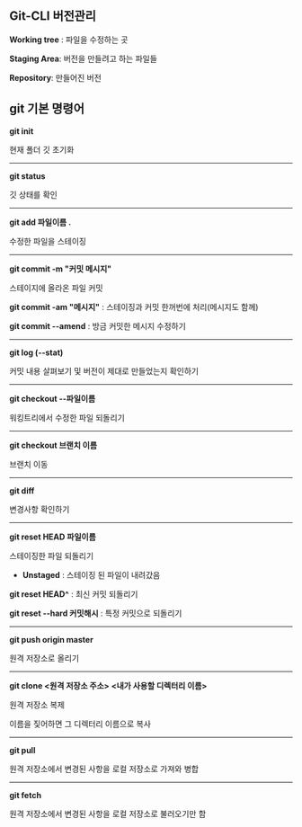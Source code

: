 ## Git-CLI 버전관리 



**Working tree** :  파일을 수정하는 곳

**Staging Area**: 버전을 만들려고 하는 파일들

**Repository**: 만들어진 버전



## git 기본 명령어



**git init** 

현재 폴더 깃 초기화

---

**git status**

깃 상태를 확인

---

**git add 파일이름 .**

수정한 파일을 스테이징

---

**git commit -m "커밋 메시지"**

스테이지에 올라온 파일 커밋

**git commit -am "메시지"** : 스테이징과 커밋 한꺼번에 처리(메시지도 함께)

**git commit --amend** : 방금 커밋한 메시지 수정하기

---

**git log (--stat)**

커밋 내용 살펴보기 및 버전이 제대로 만들었는지 확인하기

---

**git checkout --파일이름**

워킹트리에서 수정한 파일 되돌리기

---

**git checkout 브랜치 이름**

브랜치 이동

---

**git diff** 

변경사항 확인하기

---

**git reset HEAD 파일이름**

스테이징한 파일 되돌리기

* **Unstaged** : 스테이징 된 파일이 내려갔음

**git reset HEAD^** : 최신 커밋 되돌리기

**git reset --hard 커밋해시** : 특정 커밋으로 되돌리기

---

**git push origin master**

원격 저장소로 올리기

---

**git clone <원격 저장소 주소> <내가 사용할 디렉터리 이름>**

원격 저장소 복제

이름을 짖어하면 그 디렉터리 이름으로 복사

---

**git pull**

원격 저장소에서 변경된 사항을 로컬 저장소로 가져와 병합

---

**git fetch**

원격 저장소에서 변경된 사항을 로컬 저장소로 불러오기만 함

